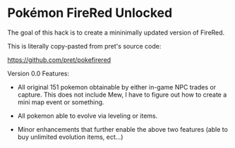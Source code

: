 # Pokémon FireRed Unlocked

The goal of this hack is to create a mininimally updated version of FireRed.

This is literally copy-pasted from pret's source code:

https://github.com/pret/pokefirered

Version 0.0 Features:

- All original 151 pokemon obtainable by either in-game NPC trades or capture.
  This does not include Mew, I have to figure out how to create a mini map event or something.

- All pokemon able to evolve via leveling or items.

- Minor enhancements that further enable the above two features (able to buy unlimited evolution items, ect...)
